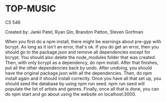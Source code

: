 # TOP-MUSIC

CS 546

Created by: Janki Patel, Ryan Qin, Brandon Patton, Steven Gorfman

When you first do a npm install, there might be warnings about pre-gyp with bcrypt.
As long as it isn't an error, that's ok. If you do get an error, then 
you should go to the package.json and remove all dependencies except for bcrypt.
You should also delete the node_modules folder that was created.
Then, with only bcrypt as a dependency, do npm install. After that finishes, put all the other dependencies back
by undo. After undoing, you should have the original package.json with all the dependencies. Then, do npm install again
and it should install correctly. Once you have all that set up, you should seed the database by using npm run seed.
npm run seed will populate the list of artists and genres. Finally, once all that is done, you can do npm start
and go about using the website on localhost:3000.
